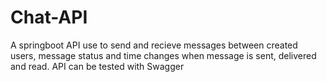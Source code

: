 # Chat-API
A springboot API use to send and recieve messages between created users, message status and time changes when message is sent, delivered and read. API can be tested with Swagger
